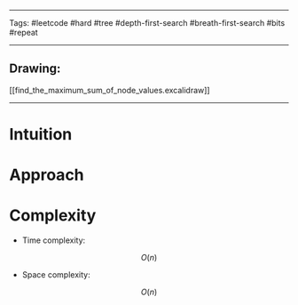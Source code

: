 

----

Tags: #leetcode #hard #tree #depth-first-search #breath-first-search #bits #repeat

----

## Drawing:
[[find_the_maximum_sum_of_node_values.excalidraw]]

----


# Intuition

<!-- Describe your first thoughts on how to solve this problem. -->

  

# Approach

<!-- Describe your approach to solving the problem. -->

  

# Complexity

- Time complexity:

 $$O(n)$$

  

- Space complexity:

$$O(n)$$